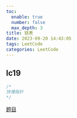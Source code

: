 ```yaml
---
toc:
  enable: true
  number: false
  max_depth: 3
title: 链表
date: 2023-09-20 14:43:05
tags: LeetCode
categories: LeetCode
---
```


## lc19

```cpp
/*
快慢指针
*/
```

[题目](https://leetcode.com/problems/remove-nth-node-from-end-of-list/)
